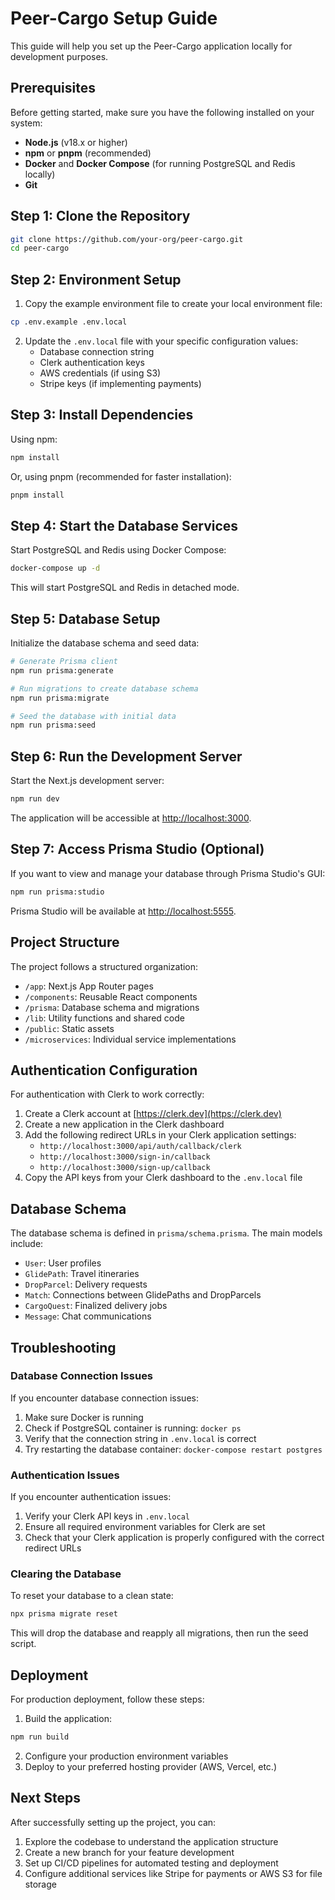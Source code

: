 # Peer-Cargo Setup Guide

This guide will help you set up the Peer-Cargo application locally for development purposes.

## Prerequisites

Before getting started, make sure you have the following installed on your system:

- **Node.js** (v18.x or higher)
- **npm** or **pnpm** (recommended)
- **Docker** and **Docker Compose** (for running PostgreSQL and Redis locally)
- **Git**

## Step 1: Clone the Repository

```bash
git clone https://github.com/your-org/peer-cargo.git
cd peer-cargo
```

## Step 2: Environment Setup

1. Copy the example environment file to create your local environment file:

```bash
cp .env.example .env.local
```

2. Update the `.env.local` file with your specific configuration values:
   - Database connection string
   - Clerk authentication keys
   - AWS credentials (if using S3)
   - Stripe keys (if implementing payments)

## Step 3: Install Dependencies

Using npm:

```bash
npm install
```

Or, using pnpm (recommended for faster installation):

```bash
pnpm install
```

## Step 4: Start the Database Services

Start PostgreSQL and Redis using Docker Compose:

```bash
docker-compose up -d
```

This will start PostgreSQL and Redis in detached mode.

## Step 5: Database Setup

Initialize the database schema and seed data:

```bash
# Generate Prisma client
npm run prisma:generate

# Run migrations to create database schema
npm run prisma:migrate

# Seed the database with initial data
npm run prisma:seed
```

## Step 6: Run the Development Server

Start the Next.js development server:

```bash
npm run dev
```

The application will be accessible at [http://localhost:3000](http://localhost:3000).

## Step 7: Access Prisma Studio (Optional)

If you want to view and manage your database through Prisma Studio's GUI:

```bash
npm run prisma:studio
```

Prisma Studio will be available at [http://localhost:5555](http://localhost:5555).

## Project Structure

The project follows a structured organization:

- `/app`: Next.js App Router pages
- `/components`: Reusable React components
- `/prisma`: Database schema and migrations
- `/lib`: Utility functions and shared code
- `/public`: Static assets
- `/microservices`: Individual service implementations

## Authentication Configuration

For authentication with Clerk to work correctly:

1. Create a Clerk account at [https://clerk.dev](https://clerk.dev)
2. Create a new application in the Clerk dashboard
3. Add the following redirect URLs in your Clerk application settings:
   - `http://localhost:3000/api/auth/callback/clerk`
   - `http://localhost:3000/sign-in/callback`
   - `http://localhost:3000/sign-up/callback`
4. Copy the API keys from your Clerk dashboard to the `.env.local` file

## Database Schema

The database schema is defined in `prisma/schema.prisma`. The main models include:

- `User`: User profiles
- `GlidePath`: Travel itineraries
- `DropParcel`: Delivery requests
- `Match`: Connections between GlidePaths and DropParcels
- `CargoQuest`: Finalized delivery jobs
- `Message`: Chat communications

## Troubleshooting

### Database Connection Issues

If you encounter database connection issues:

1. Make sure Docker is running
2. Check if PostgreSQL container is running: `docker ps`
3. Verify that the connection string in `.env.local` is correct
4. Try restarting the database container: `docker-compose restart postgres`

### Authentication Issues

If you encounter authentication issues:

1. Verify your Clerk API keys in `.env.local`
2. Ensure all required environment variables for Clerk are set
3. Check that your Clerk application is properly configured with the correct redirect URLs

### Clearing the Database

To reset your database to a clean state:

```bash
npx prisma migrate reset
```

This will drop the database and reapply all migrations, then run the seed script.

## Deployment

For production deployment, follow these steps:

1. Build the application:

```bash
npm run build
```

2. Configure your production environment variables
3. Deploy to your preferred hosting provider (AWS, Vercel, etc.)

## Next Steps

After successfully setting up the project, you can:

1. Explore the codebase to understand the application structure
2. Create a new branch for your feature development
3. Set up CI/CD pipelines for automated testing and deployment
4. Configure additional services like Stripe for payments or AWS S3 for file storage
